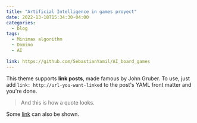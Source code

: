 ```yaml
---
title: "Artificial Intelligence in games proyect"
date: 2022-13-18T15:34:30-04:00
categories:
  - blog
tags:
  - Minimax algorithm
  - Domino
  - AI
  
link: https://github.com/SebastianYamil/AI_board_games
---
```


This theme supports **link posts**, made famous by John Gruber. To use, just add `link: http://url-you-want-linked` to the post's YAML front matter and you're done.

> And this is how a quote looks.

Some [link](#) can also be shown.
